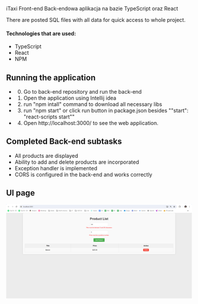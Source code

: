 iTaxi Front-end
Back-endowa aplikacja na bazie TypeScript oraz React

There are posted SQL files with all data for quick access to whole project.

#### **Technologies that are used**:
* TypeScript 
* React
* NPM

## Running the application
* 0) Go to back-end repository and run the back-end
* 1) Open the application using Intellij idea
* 2) run "npm intall" command to download all necessary libs 
* 3) run "npm start" or click run button in package.json besides ""start": "react-scripts start""
* 4) Open http://localhost:3000/ to see the web application.


## Completed Back-end subtasks
* All products are displayed 
* Ability to add and delete products are incorporated
* Exception handler is implemented
* CORS is configured in the back-end and works correctly


## UI page
![Image of Maint](https://github.com/Avgona/product-web/blob/master/img/iTaxiUI.png?raw=true)